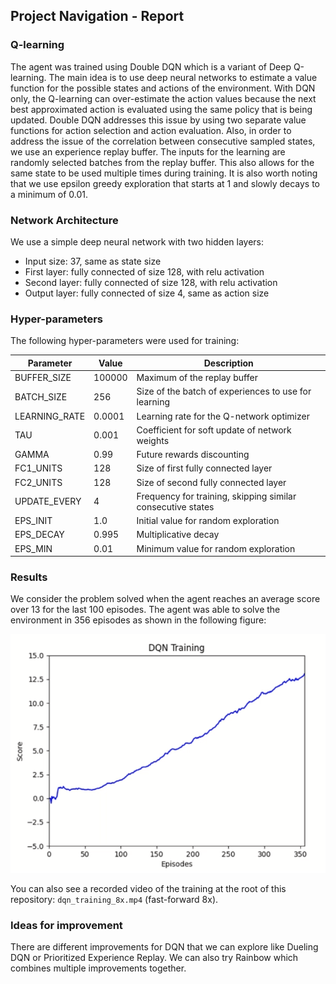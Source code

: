 ## Project Navigation - Report

### Q-learning
The agent was trained using Double DQN which is a variant of Deep Q-learning.
The main idea is to use deep neural networks to estimate a value function for the possible states and actions of the environment.
With DQN only, the Q-learning can over-estimate the action values because the next best approximated action is evaluated using the same policy that is being updated.
Double DQN addresses this issue by using two separate value functions for action selection and action evaluation.
Also, in order to address the issue of the correlation between consecutive sampled states, we use an experience replay buffer.
The inputs for the learning are randomly selected batches from the replay buffer.
This also allows for the same state to be used multiple times during training.
It is also worth noting that we use epsilon greedy exploration that starts at 1 and slowly decays to a minimum of 0.01.

### Network Architecture
We use a simple deep neural network with two hidden layers:
* Input size: 37, same as state size
* First layer: fully connected of size 128, with relu activation
* Second layer: fully connected of size 128, with relu activation
* Output layer: fully connected of size 4, same as action size


### Hyper-parameters
The following hyper-parameters were used for training:

| Parameter | Value | Description |
| --------- | ----- | ----------- | 
| BUFFER_SIZE | 100000 | Maximum of the replay buffer |
| BATCH_SIZE | 256 | Size of the batch of experiences to use for learning |
| LEARNING_RATE | 0.0001 | Learning rate for the Q-network optimizer |
| TAU | 0.001 | Coefficient for soft update of network weights |
| GAMMA | 0.99 | Future rewards discounting |
| FC1_UNITS | 128 | Size of first fully connected layer |
| FC2_UNITS | 128 | Size of second fully connected layer |
| UPDATE_EVERY | 4 | Frequency for training, skipping similar consecutive states |
| EPS_INIT | 1.0 | Initial value for random exploration |
| EPS_DECAY | 0.995 | Multiplicative decay |
| EPS_MIN | 0.01 | Minimum value for random exploration |

### Results
We consider the problem solved when the agent reaches an average score over 13 for the last 100 episodes.
The agent was able to solve the environment in 356 episodes as shown in the following figure:

![dqn_training](dqn_training.png)

You can also see a recorded video of the training at the root of this repository:
`dqn_training_8x.mp4` (fast-forward 8x).

### Ideas for improvement
There are different improvements for DQN that we can explore like Dueling DQN or Prioritized Experience Replay. 
We can also try Rainbow which combines multiple improvements together.
